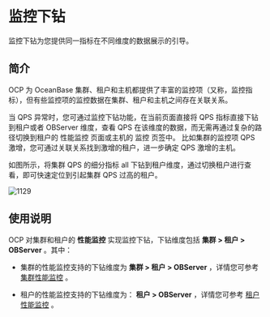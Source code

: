 监控下钻 
=========================

监控下钻为您提供同一指标在不同维度的数据展示的引导。

简介 
-----------------------

OCP 为 OceanBase 集群、租户和主机都提供了丰富的监控项（又称，监控指标），但有些监控项的监控数据在集群、租户和主机之间存在关联关系。

当 QPS 异常时，您可通过监控下钻功能，在当前页面直接将 QPS 指标直接下钻到租户或者 OBServer 维度，查看 QPS 在该维度的数据，而无需再通过复杂的路径切换到租户的 性能监控 页面或主机的 监控 页签中。
比如集群的监控项 QPS 激增，您可通过关联关系找到激增的租户，进一步确定 QPS 激增的主机。

如图所示，将集群 QPS 的细分指标 all 下钻到租户维度，通过切换租户进行查看，即可快速定位到引起集群 QPS 过高的租户。

![1129](https://help-static-aliyun-doc.aliyuncs.com/assets/img/zh-CN/3296130461/p360697.png)

使用说明 
-------------------------

OCP 对集群和租户的 **性能监控** 实现监控下钻，下钻维度包括 **集群 \> 租户 \> OBServer** 。其中：

* 集群的性能监控支持的下钻维度为 **集群 \> 租户 \> OBServer** ，详情您可参考 [集群性能监控](../../4.cluster-features/5.performance-monitoring-1.md) 。

  

* 租户的性能监控支持的下钻维度为： **租户 \> OBServer** ，详情您可参考 [租户性能监控](../../5.tenant-functions/7.performance-monitoring.md) 。

  



